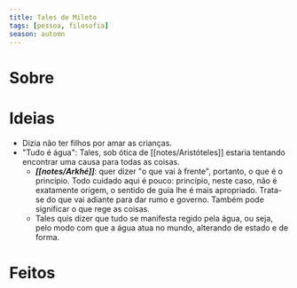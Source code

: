 ```yaml
---
title: Tales de Mileto
tags: [pessoa, filosofia]
season: automn
---
```

# Sobre
# Ideias
- Dizia não ter filhos por amar as crianças.
- "Tudo é água": Tales, sob ótica de [[notes/Aristóteles]] estaria tentando encontrar uma causa para todas as coisas.
	- ***[[notes/Arkhé]]***: quer dizer "o que vai à frente", portanto, o que é o princípio. Todo cuidado aqui é pouco: princípio, neste caso, não é exatamente origem, o sentido de guia lhe é mais apropriado. Trata-se do que vai adiante para dar rumo e governo. Também pode significar o que rege as coisas.
	- Tales quis dizer que tudo se manifesta regido pela água, ou seja, pelo modo com que a água atua no mundo, alterando de estado e de forma.
# Feitos

